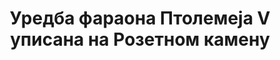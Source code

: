 ---
layout: quote
permalink: /sr/
langtag: sr
type: modern
script: Cyrl
langName: Српски
englishLangName: Serbian
title: Уредба фараона Птолемеја V уписана на Розетном камену
quote: Копије овог декрета биће исечене на хијероглифима, демотици и грчком на басалтским плочама и стављене у храмове првог, другог и трећег реда поред статуе Птолемеја, бога који вечно живи.
reference: Уредбе Птолемеја V на Розетном камену, 196 п.н.е., Британски музеј.
imageAlt: Новчић са лицем Птолемеја V
selectAriaLabel: Изаберите језик
buttonRandom: Случајан
direction: ltr
---